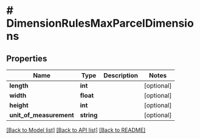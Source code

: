 # # DimensionRulesMaxParcelDimensions

## Properties

Name | Type | Description | Notes
------------ | ------------- | ------------- | -------------
**length** | **int** |  | [optional] 
**width** | **float** |  | [optional] 
**height** | **int** |  | [optional] 
**unit_of_measurement** | **string** |  | [optional] 

[[Back to Model list]](../../README.md#documentation-for-models) [[Back to API list]](../../README.md#documentation-for-api-endpoints) [[Back to README]](../../README.md)


